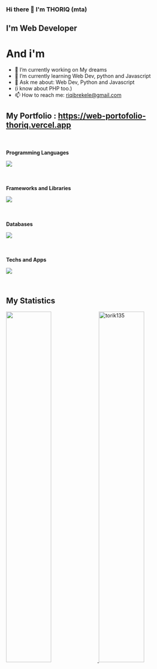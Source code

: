 ### Hi there 👋  I'm THORIQ (mta)

## I'm Web Developer

# And i'm 

- 🔭 I’m currently working on My dreams
- 🌱 I’m currently learning Web Dev, python and Javascript
- 💬 Ask me about: Web Dev, Python and Javascript
- (i know about PHP too.)
- 📫 How to reach me: riqibrekele@gmail.com

## My Portfolio : https://web-portofolio-thoriq.vercel.app

<br/>
<h4>Programming Languages</p>
<p align="left">
  <a href="https://skillicons.dev">
    <img src="https://skillicons.dev/icons?i=js,ts,python,php" />
  </a>
</p>
<br/>
<h4>Frameworks and Libraries</p>
<p align="left">
  <a href="https://skillicons.dev">
    <img src="https://skillicons.dev/icons?i=react,nextjs,laravel,django,bootstrap,tailwindcss,materialui" />
  </a>
</p>
<br/>
<h4>Databases</p>
<p align="left">
  <a href="https://skillicons.dev">
    <img src="https://skillicons.dev/icons?i=mysql,mongodb,sqlite" />
  </a>
</p>
<br/>
<h4>Techs and Apps</p>
<p align="left">
  <a href="https://skillicons.dev">
    <img src="https://skillicons.dev/icons?i=git,github,nodejs,vscode,bash" />
  </a>
</p>
<br/>

## My Statistics

<p align="left">
  <a href="https://github.com/torik135/">
    <img width="49.5%" src="https://github-readme-streak-stats.herokuapp.com/?user=torik135&theme=gruvbox&hide_border=true" />
    <img width="49.5%" src="https://github-readme-stats.vercel.app/api?username=torik135&show_icons=true&locale=en&theme=gruvbox&hide_border=true" alt="torik135" width="410" />
  </a>
</p>
<br/>
